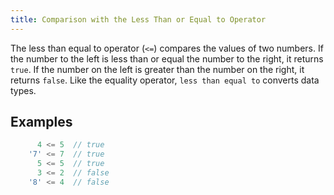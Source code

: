 ```yaml
---
title: Comparison with the Less Than or Equal to Operator
---
```

The less than equal to operator (`<=`) compares the values of two numbers. If the number to the left is less than or equal the number to the right, it returns `true`. If the number on the left is greater than the number on the right, it returns `false`. Like the equality operator, `less than equal to` converts data types.

## Examples

```js
      4 <= 5  // true
    '7' <= 7  // true
      5 <= 5  // true
      3 <= 2  // false
    '8' <= 4  // false
```
